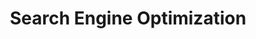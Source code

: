---
slug: x-seo
title: Search Engine Optimization
category: smartcatalog
subcategory: argument
sort: 2
icon: google
description: Thanks to the Smart Catalog, each of your products benefits from an optimized natural rank in search engines such as Google. This is how Amazon became Amazon, we offer you the same method.
argument: yes
---